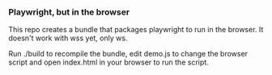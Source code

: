 ### Playwright, but in the browser

This repo creates a bundle that packages playwright to run in the browser. It doesn't work with wss yet, only ws.

Run ./build to recompile the bundle, edit demo.js to change the browser script and open index.html in your browser to run the script.

